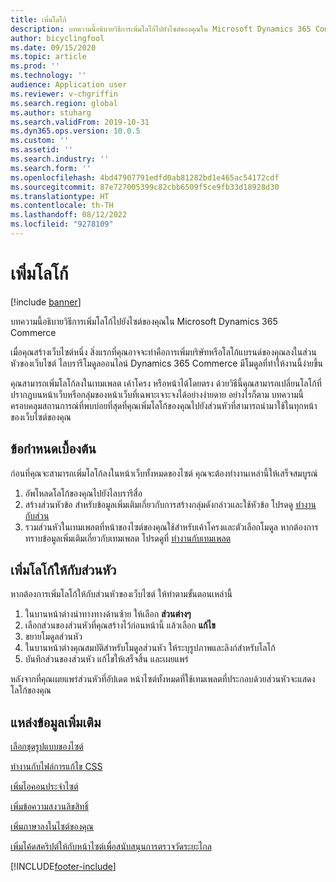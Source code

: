 ```yaml
---
title: เพิ่มโลโก้
description: บทความนี้อธิบายวิธีการเพิ่มโลโก้ไปยังไซต์ของคุณใน Microsoft Dynamics 365 Commerce
author: bicyclingfool
ms.date: 09/15/2020
ms.topic: article
ms.prod: ''
ms.technology: ''
audience: Application user
ms.reviewer: v-chgriffin
ms.search.region: global
ms.author: stuharg
ms.search.validFrom: 2019-10-31
ms.dyn365.ops.version: 10.0.5
ms.custom: ''
ms.assetid: ''
ms.search.industry: ''
ms.search.form: ''
ms.openlocfilehash: 4bd47907791edfd0ab81282bd1e465ac54172cdf
ms.sourcegitcommit: 87e727005399c82cbb6509f5ce9fb33d18928d30
ms.translationtype: HT
ms.contentlocale: th-TH
ms.lasthandoff: 08/12/2022
ms.locfileid: "9278109"
---
```

# <a name="add-a-logo"></a>เพิ่มโลโก้

[!include [banner](includes/banner.md)]

บทความนี้อธิบายวิธีการเพิ่มโลโก้ไปยังไซต์ของคุณใน Microsoft Dynamics 365 Commerce

เมื่อคุณสร้างเว็บไซต์หนึ่ง สิ่งแรกที่คุณอาจจะทำคือการเพิ่มบริษัทหรือโลโก้แบรนด์ของคุณลงในส่วนหัวของเว็บไซต์ ไลบรารีโมดูลออนไลน์ Dynamics 365 Commerce มีโมดูลที่ทำให้งานนี้ง่ายขึ้น

คุณสามารถเพิ่มโลโก้ลงในเทมเพลต เค้าโครง หรือหน้าได้โดยตรง ด้วยวิธีนี้คุณสามารถเปลี่ยนโลโก้ที่ปรากฏบนหน้าเว็บหรือกลุ่มของหน้าเว็บที่เฉพาะเจาะจงได้อย่างง่ายดาย อย่างไรก็ตาม บทความนี้ครอบคลุมสถานการณ์ที่พบบ่อยที่สุดที่คุณเพิ่มโลโก้ของคุณไปยังส่วนหัวที่สามารถนำมาใช้ในทุกหน้าของเว็บไซต์ของคุณ

## <a name="prerequisites"></a>ข้อกำหนดเบื้องต้น

ก่อนที่คุณจะสามารถเพิ่มโลโก้ลงในหน้าเว็บทั้งหมดของไซต์ คุณจะต้องทำงานเหล่านี้ให้เสร็จสมบูรณ์

1. อัพโหลดโลโก้ของคุณไปยังไลบรารีสื่อ
1. สร้างส่วนหัวข้อ สำหรับข้อมูลเพิ่มเติมเกี่ยวกับการสร้างกลุ่มดังกล่าวและใช้หัวข้อ โปรดดู [ทำงานกับส่วน](work-with-fragments.md)
1. รวมส่วนหัวในเทมเพลตที่หน้าของไซต์ของคุณใช้สำหรับเค้าโครงและตัวเลือกโมดูล หากต้องการทราบข้อมูลเพิ่มเติมเกี่ยวกับเทมเพลต โปรดดูที่ [ทำงานกับเทมเพลต](work-with-templates.md)

## <a name="add-a-logo-to-a-header-fragment"></a>เพิ่มโลโก้ให้กับส่วนหัว

หากต้องการเพิ่มโลโก้ให้กับส่วนหัวของเว็บไซต์ ให้ทำตามขั้นตอนเหล่านี้

1. ในบานหน้าต่างนำทางทางด้านซ้าย ให้เลือก **ส่วนต่างๆ**
1. เลือกส่วนของส่วนหัวที่คุณสร้างไว้ก่อนหน้านี้ แล้วเลือก **แก้ไข**
1. ขยายโมดูลส่วนหัว
1. ในบานหน้าต่างคุณสมบัติสำหรับโมดูลส่วนหัว ให้ระบุรูปภาพและลิงก์สำหรับโลโก้ 
1. บันทึกส่วนของส่วนหัว แก้ไขให้เสร็จสิ้น และเผยแพร่

หลังจากที่คุณเผยแพร่ส่วนหัวที่อัปเดต หน้าไซต์ทั้งหมดที่ใช้เทมเพลตที่ประกอบด้วยส่วนหัวจะแสดงโลโก้ของคุณ

## <a name="additional-resources"></a>แหล่งข้อมูลเพิ่มเติม

[เลือกชุดรูปแบบของไซต์](select-site-theme.md)

[ทำงานกับไฟล์การแก้ไข CSS](css-override-files.md)

[เพิ่มไอคอนประจำไซต์](add-favicon.md)

[เพิ่มข้อความสงวนลิขสิทธิ์](add-copyright-notice.md)

[เพิ่มภาษาลงในไซต์ของคุณ](add-languages-to-site.md)

[เพิ่มโค้ดสคริปต์ให้กับหน้าไซต์เพื่อสนับสนุนการตรวจวัดระยะไกล](add-telemetry.md)



[!INCLUDE[footer-include](../includes/footer-banner.md)]
